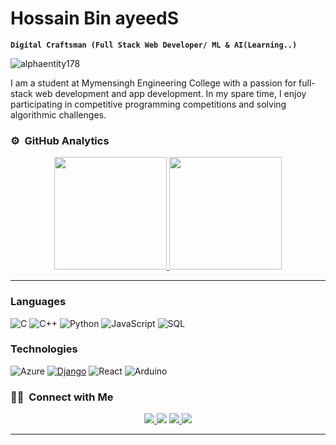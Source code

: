 


<h1> Hossain Bin ayeedS </h1>

**`Digital Craftsman (Full Stack Web Developer/ ML & AI(Learning..)`**

<p align="left"> <img src="https://komarev.com/ghpvc/?username=alphaentity178&label=Profile%20views&color=0e75b6&style=flat" alt="alphaentity178" /> </p>

I am a student at Mymensingh Engineering College with a passion for full-stack web development and app development. In my spare time, I enjoy participating in competitive programming competitions and solving algorithmic challenges.

### ⚙️ &nbsp;GitHub Analytics

<p align="center">
<a href="https://github.com/alphaentity178">
  <img height="180em" src="https://github-readme-stats-eight-theta.vercel.app/api?username=alphaentity178&show_icons=true&theme=algolia&include_all_commits=true&count_private=true"/>
  <img height="180em" src="https://github-readme-stats-eight-theta.vercel.app/api/top-langs/?username=alphaentity178&layout=compact&langs_count=8&theme=algolia"/>
</a>
</p>
<hr>

### Languages

![C](https://img.shields.io/badge/-C-4e4e4c?&logo=C) ![C++](https://img.shields.io/badge/-C++-skyblue?&logo=c%2b%2b&logoColor=00599C) ![Python](https://img.shields.io/badge/-Python-ffd343?&logo=Python) ![JavaScript](https://img.shields.io/badge/-JavaScript-212121?&logo=JavaScript)  ![SQL](https://img.shields.io/badge/-SQL-1a4e4c?&logo=MySQL) 

### Technologies

![Azure](https://img.shields.io/badge/-Azure-000?&logo=MicrosoftAzure&logoColor=F90) [![Django](https://img.shields.io/badge/-Django-092E20?&logo=django)](https://www.djangoproject.com/) ![React](https://img.shields.io/badge/-React-000?&logo=React) ![Arduino](https://img.shields.io/badge/-Arduino-000?&logo=Arduino&logoColor=cyan)

### 🤝🏻 &nbsp;Connect with Me

<p align="center">
<a href="mailto:hossainbinsayeed@gmail.com">
    <img src="https://img.shields.io/badge/-hossainbinsayeed@gmail.com-D14836?style=flat&logo=Gmail&logoColor=white"/>
</a>
<a href="https://www.facebook.com/hossainbin.sayeed"><img src="https://img.shields.io/badge/-Hossain Bin Sayeed-1877F2?style=flat&logo=Facebook&logoColor=white"/></a>
<a href="https://twitter.com/HossainBS13">
    <img src="https://img.shields.io/badge/-@Hossain Bin Sayeed-212121?style=flat&logo=X&logoColor=white"/>
</a>
<a href="https://codeforces.com/profile/XDFGxo3">
    <img src="https://img.shields.io/badge/-@Hossain Bin Sayeed-1f8acb?style=flat&logo=Codeforces&logoColor=white"/>
</a>
</p>

---



